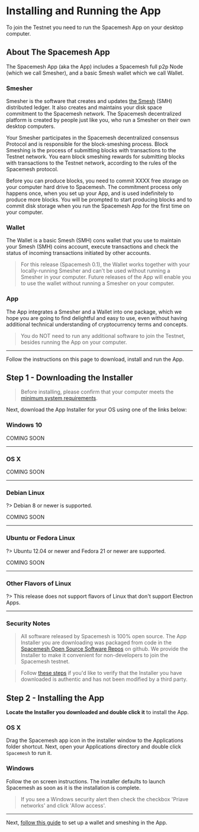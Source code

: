 # Installing and Running the App

To join the Testnet you need to run the Spacemesh App on your desktop computer.

## About The Spacemesh App

The Spacemesh App (aka the App) includes a Spacemesh full p2p Node (which we call Smesher), and a basic Smesh wallet which we call Wallet.

### Smesher
Smesher is the software that creates and updates [the Smesh](../coins.md) (SMH) distributed ledger. It also creates and maintains your disk space commitment to the Spacemesh network. The Spacemesh decentralized platform is created by people just like you, who run a Smesher on their own desktop computers.

Your Smesher participates in the Spacemesh decentralized consensus Protocol and is responsible for the block-smeshing process. Block Smeshing is the process of submitting blocks with transactions to the Testnet network. You earn block smeshing rewards for submitting blocks with transactions to the Testnet network, according to the rules of the Spacemesh protocol.

Before you can produce blocks, you need to commit XXXX free storage on your computer hard drive to Spacemesh. The commitment process only happens once, when you set up your App, and is used indefinitely to produce more blocks. You will be prompted to start producing blocks and to commit disk storage when you run the Spacemesh App for the first time on your computer.

### Wallet
The Wallet is a basic Smesh (SMH) cons wallet that you use to maintain your Smesh (SMH) coins account, execute transactions and check the status of incoming transactions initiated by other accounts.

> For this release (Spacemesh 0.1), the Wallet works together with your locally-running Smesher and can't be used without running a Smesher in your computer. Future releases of the App will enable you to use the wallet without running a Smesher on your computer.

### App
The App integrates a Smesher and a Wallet into one package, which we hope you are going to find delightful and easy to use, even without having additional technical understanding of cryptocurrency terms and concepts.

> You do NOT need to run any additional software to join the Testnet, besides running the App on your computer.

---

Follow the instructions on this page to download, install and run the App.

## Step 1 - Downloading the Installer

> Before installing, please confirm that your computer meets the [minimum system requirements](requirements.md).

Next, download the App Installer for your OS using one of the links below:

### Windows 10

COMING SOON

---

### OS X

COMING SOON

---

### Debian Linux

?> Debian 8 or newer is supported.

COMING SOON

---

### Ubuntu or Fedora Linux

?> Ubuntu 12.04 or newer and Fedora 21 or newer are supported.

COMING SOON

---

### Other Flavors of Linux

?> This release does not support flavors of Linux that don't support Electron Apps.

---

### Security Notes

> All software released by Spacemesh is 100% open source. The App Installer you are downloading was packaged from code in the [Spacemesh Open Source Software Repos](https://github.com/spacemeshos) on github. We provide the Installer to make it convenient for non-developers to join the Spacemesh testnet.

> Follow [these steps](auth.md) if you'd like to verify that the Installer you have downloaded is authentic and has not been modified by a third party.

## Step 2 - Installing the App

**Locate the Installer you downloaded and double click it** to install the App.

### OS X
Drag the Spacemesh app icon in the installer window to the Applications folder shortcut. Next, open your Applications directory and double click `Spacemesh` to run it.

### Windows
Follow the on screen instructions. The installer defaults to launch Spacemesh as soon as it is the installation is complete.

> If you see a Windows security alert then check the checkbox 'Priave networks' and click 'Allow access'.

---

Next, [follow this guide](guide/setup.md) to set up a wallet and smeshing in the App.
